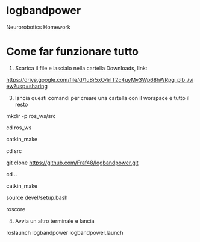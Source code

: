 # logbandpower
Neurorobotics Homework

# Come far funzionare tutto
1) Scarica il file e lascialo nella cartella Downloads, link:

https://drive.google.com/file/d/1uBr5xO4rIT2c4uyMv3Wp68hWRpg_plb_/view?usp=sharing

3) lancia questi comandi per creare una cartella con il worspace e tutto il resto

mkdir -p ros_ws/src

cd ros_ws

catkin_make
  
cd src
  
git clone https://github.com/Fraf48/logbandpower.git
  
cd ..
  
catkin_make
  
source devel/setup.bash

roscore


4) Avvia un altro terminale e lancia

roslaunch logbandpower logbandpower.launch 






